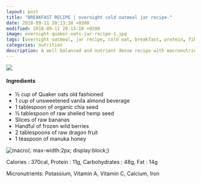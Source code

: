 ```yaml
---
layout: post
title: "BREAKFAST RECIPE | overnight cold oatmeal jar recipe."
date: 2018-09-11 20:13:18 +0200
modified: 2018-09-11 20:13:18 +0200
image: overnight-quaker-oats-jar-recipe-1.jpg
tags: [overnight oatmeal, jar recipe, cold oat, breakfast, protein, fiber, almond milk, mason jar recipe, hemp seeds, simple recipe]
categories: nutrition
description: A well balanced and nutrient dense recipe with macronutrients - protein, healthy fat, fiber, and green! Depending on your nutrition goals, you can use this recipe and tailor to your needs. The goal is to make sure your smoothie has these macronutrients.
---
```




![]({{site.baseurl}}/images/overnight-quaker-oats-jar-recipe-2.jpg)

#### Ingredients

* ½ cup of Quaker oats old fashioned
* 1 cup of unsweetened vanila almond beverage
* 1 tablespoon of organic chia seed
* ½ tablespoon of raw shelled hemp seed
* Slices of raw bananas
* Handful of frozen wild berries
* 2 tablespoons of raw dragon fruit
* 1 teaspoon of manuka honey

![macro]({{site.baseurl}}/images/overnight-quaker-oats-jar-recipe-macro.png){: max-width:2px; display:block;}

Calories : 370cal, Protein : 11g, Carbohydrates : 48g, Fat : 14g

Micronutrients: Potassium, Vitamin A, Vitamin C, Calcium, Iron